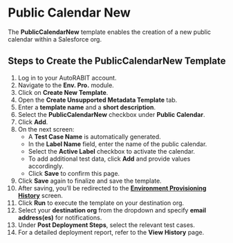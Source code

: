 # Public Calendar New

The **PublicCalendarNew** template enables the creation of a new public calendar within a Salesforce org.

## Steps to Create the PublicCalendarNew Template

1. Log in to your AutoRABIT account.
2. Navigate to the **Env. Pro.** module.
3. Click on **Create New Template**.
4. Open the **Create Unsupported Metadata Template** tab.
5. Enter a **template name** and a **short description**.
6. Select the **PublicCalendarNew** checkbox under **Public Calendar**.
7. Click **Add**.
8. On the next screen:
   * A **Test Case Name** is automatically generated.
   * In the **Label Name** field, enter the name of the public calendar.
   * Select the **Active Label** checkbox to activate the calendar.
   * To add additional test data, click **Add** and provide values accordingly.
   * Click **Save** to confirm this page.
9. Click **Save** again to finalize and save the template.
10. After saving, you’ll be redirected to the [**Environment Provisioning History**](https://knowledgebase.autorabit.com/docs/environment-provisioning) screen.
11. Click **Run** to execute the template on your destination org.
12. Select your **destination org** from the dropdown and specify **email address(es)** for notifications.
13. Under **Post Deployment Steps**, select the relevant test cases.
14. For a detailed deployment report, refer to the **View History** page.
